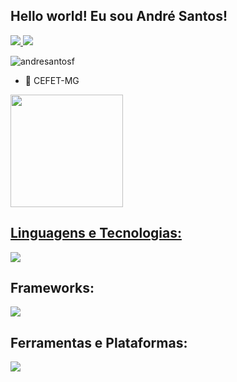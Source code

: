 ## Hello world! Eu sou André Santos!

<div>
<a href="mailto:santos.andref17@gmail.com" style="display: inline;">
    <img src="https://img.shields.io/badge/Gmail-D14836?style=for-the-badge&logo=gmail&logoColor=white"/>
</a> 

<a href="https://wa.me/37991023322" style="display: inline;">
    <img src="https://img.shields.io/badge/WhatsApp-25D366?style=for-the-badge&logo=whatsapp&logoColor=white"/>
</a>

</div>

<p align="left"> <img src="https://komarev.com/ghpvc/?username=andresantosf&label=Profile%20views&color=0e75b6&style=flat" alt="andresantosf" /> </p>

- 🔭 CEFET-MG
  
 <div>
  <a href="https://github.com/AndreFreitasSantos">
  <img height="180em" src="https://github-readme-stats.vercel.app/api/top-langs/?username=andresantosf&layout=compact&langs_count=7&theme=dark"/>
</div>
    
  <h2>Linguagens e Tecnologias:</h2>
  <a href="https://skillicons.dev">
    <img src="https://skillicons.dev/icons?i=js,html,css,ts,c,py,java,mysql,firebase" />
  </a>
  <h2>Frameworks:</h2>
  <p><a href="https://skillicons.dev">
    <img src="https://skillicons.dev/icons?i=angular,nodejs,spring" />
  </a></p>

  <h2>Ferramentas e Plataformas:</h2>
  <a href="https://skillicons.dev">
    <img src="https://skillicons.dev/icons?i=git,github,gitlab,spring,eclipse,vscode,figma,jenkins,postman,npm,pycharm,ps,gamemakerstudio" />
  </a>
  
  ##
  
</div>
